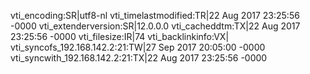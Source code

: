 vti_encoding:SR|utf8-nl
vti_timelastmodified:TR|22 Aug 2017 23:25:56 -0000
vti_extenderversion:SR|12.0.0.0
vti_cacheddtm:TX|22 Aug 2017 23:25:56 -0000
vti_filesize:IR|74
vti_backlinkinfo:VX|
vti_syncofs_192.168.142.2\:21:TW|27 Sep 2017 20:05:00 -0000
vti_syncwith_192.168.142.2\:21:TX|22 Aug 2017 23:25:56 -0000
